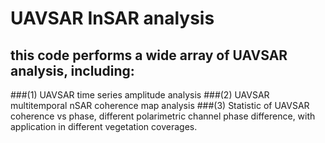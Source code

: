 # UAVSAR InSAR analysis
## this code performs a wide array of UAVSAR analysis, including:
###(1) UAVSAR time series amplitude analysis
###(2) UAVSAR multitemporal nSAR coherence map analysis
###(3) Statistic of UAVSAR coherence vs phase, different polarimetric channel phase difference, with application in different vegetation coverages.
